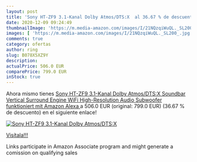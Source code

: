 ```yaml
---
layout: post
title: 'Sony HT-ZF9 3.1-Kanal Dolby Atmos/DTS:X  al 36.67 % de descuento'
date: 2020-12-09 09:24:49
thumbnailImage: 'https://m.media-amazon.com/images/I/21NQzqiWuQL._SL200_.jpg'
images: [ 'https://m.media-amazon.com/images/I/21NQzqiWuQL._SL200_.jpg' ]
comments: true
category: ofertas
author: ring
slug: B078X5XZ9Y
description:
actualPrice: 506.0 EUR
comparePrice: 799.0 EUR
inStock: true
---
```


Ahora mismo tienes [Sony HT-ZF9 3.1-Kanal Dolby Atmos/DTS:X Soundbar  Vertical Surround Engine  WiFi  High-Resolution Audio  Subwoofer  funktioniert mit Amazon Alexa ](https://www.amazon.de/dp/B078X5XZ9Y/?tag=tolees0ca-21) a 506.0 EUR (original: 799.0 EUR) (36.67 %  de descuento) en el siguiente enlace!

[![Sony HT-ZF9 3.1-Kanal Dolby Atmos/DTS:X ](https://m.media-amazon.com/images/I/21NQzqiWuQL._SL200_.jpg)](https://www.amazon.de/dp/B078X5XZ9Y/?tag=tolees0ca-21)

[Visítala!!!](https://www.amazon.de/dp/B078X5XZ9Y/?tag=tolees0ca-21)

Links participate in Amazon Associate program and might generate a comission on qualifying sales
